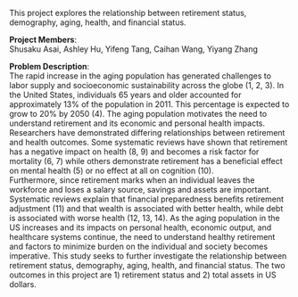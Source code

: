This project explores the relationship between retirement status, demography, aging, health, and financial status.  

**Project Members**:    
Shusaku Asai, Ashley Hu, Yifeng Tang, Caihan Wang, Yiyang Zhang   

**Problem Description**:    
The rapid increase in the aging population has generated challenges to labor supply and socioeconomic sustainability across the globe (1, 2, 3). In the United States, individuals 65 years and older accounted for approximately 13% of the population in 2011. This percentage is expected to grow to 20% by 2050 (4). The aging population motivates the need to understand retirement and its economic and personal health impacts. Researchers have demonstrated differing relationships between retirement and health outcomes. Some systematic reviews have shown that retirement has a negative impact on health (8, 9) and becomes a risk factor for mortality (6, 7) while others demonstrate retirement has a beneficial effect on mental health (5) or no effect at all on cognition (10).  
Furthermore, since retirement marks when an individual leaves the workforce and loses a salary source, savings and assets are important. Systematic reviews explain that financial preparedness benefits retirement adjustment (11) and that wealth is associated with better health, while debt is associated with worse health (12, 13, 14). As the aging population in the US increases and its impacts on personal health, economic output, and healthcare systems continue, the need to understand healthy retirement and factors to minimize burden on the individual and society becomes imperative. This study seeks to further investigate the relationship between retirement status, demography, aging, health, and financial status. The two outcomes in this project are 1) retirement status and 2) total assets in US dollars.  
